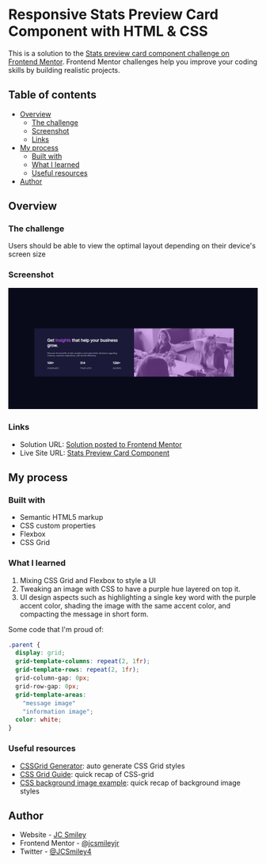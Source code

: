 # Responsive Stats Preview Card Component with HTML & CSS

This is a solution to the [Stats preview card component challenge on Frontend Mentor](https://www.frontendmentor.io/challenges/stats-preview-card-component-8JqbgoU62). Frontend Mentor challenges help you improve your coding skills by building realistic projects.

## Table of contents

- [Overview](#overview)
  - [The challenge](#the-challenge)
  - [Screenshot](#screenshot)
  - [Links](#links)
- [My process](#my-process)
  - [Built with](#built-with)
  - [What I learned](#what-i-learned)
  - [Useful resources](#useful-resources)
- [Author](#author)

## Overview

### The challenge

Users should be able to view the optimal layout depending on their device's screen size

### Screenshot

![Preview Card Component's desktop screen shot](./images/preveiw-card-desktop.png)

### Links

- Solution URL: [Solution posted to Frontend Mentor](https://www.frontendmentor.io/solutions/responsive-stats-preview-card-component-with-html-and-css-57bqbba1b)
- Live Site URL: [Stats Preview Card Component](https://jcsmileyjr.github.io/stats-preview-card-component/)

## My process

### Built with

- Semantic HTML5 markup
- CSS custom properties
- Flexbox
- CSS Grid

### What I learned

1. Mixing CSS Grid and Flexbox to style a UI
2. Tweaking an image with CSS to have a purple hue layered on top it.
3. UI design aspects such as highlighting a single key word with the purple accent color, shading the image with the same accent color, and compacting the message in short form.

Some code that I'm proud of:

```css
.parent {
  display: grid;
  grid-template-columns: repeat(2, 1fr);
  grid-template-rows: repeat(2, 1fr);
  grid-column-gap: 0px;
  grid-row-gap: 0px;
  grid-template-areas:
    "message image"
    "information image";
  color: white;
}
```

### Useful resources

- [CSSGrid Generator](https://cssgrid-generator.netlify.app/): auto generate CSS Grid styles
- [CSS Grid Guide](https://css-tricks.com/snippets/css/complete-guide-grid/): quick recap of CSS-grid
- [CSS background image example](https://www.freecodecamp.org/news/css-background-image-with-html-example-code/): quick recap of background image styles

## Author

- Website - [JC Smiley](https://www.jcsmileyjr.com)
- Frontend Mentor - [@jcsmileyjr](https://www.frontendmentor.io/profile/jcsmileyjr)
- Twitter - [@JCSmiley4](https://twitter.com/JCSmiley4)
